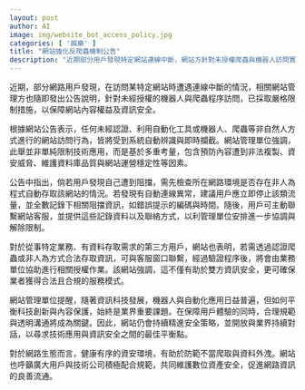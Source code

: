 ```yaml
---
layout: post
author: AI
image: img/website_bot_access_policy.jpg
categories: [ '娛樂' ]
title: "網站強化反爬蟲機制公告"
description: "近期部分用戶發現特定網站連線中斷，網站方針對未授權爬蟲與機器人訪問實施嚴格限制，以維護內容權益與資安。用戶若遭阻擋應檢查自身環境及記錄錯誤資訊，並聯繫客服協調。特定業務需求第三方可申請合法授權，網站強調持續優化安全措施與透明溝通，促進資訊安全與健康網路流通。"
---
```

近期，部分網路用戶發現，在訪問某特定網站時遭遇連線中斷的情況，相關網站管理方也隨即發出公告說明，針對未經授權的機器人與爬蟲程序訪問，已採取嚴格限制措施，以保障網站內容權益及資訊安全。

根據網站公告表示，任何未經認證、利用自動化工具或機器人、爬蟲等非自然人方式進行的網站訪問行為，皆將受到系統自動辨識與即時攔截。網站管理單位強調，此舉並非單純限制技術應用，而是基於多重考量，包含預防內容遭到非法複製、資安威脅、維護資料庫品質與網站運營穩定性等因素。

公告中指出，倘若用戶發現自己遭到阻擋，需先檢查所在網路環境是否存在非人為程式自動存取該網站的情況。若發現有自動連線異常，建議用戶應立即停止該類流量，並全數記錄下相關阻擋資訊，如錯誤提示的編碼與時間。隨後，用戶可主動聯繫網站客服，並提供這些記錄資料以及聯絡方式，以利管理單位安排進一步協調與解除限制。

對於從事特定業務、有資料存取需求的第三方用戶，網站也表明，若需透過認證爬蟲或非人為方式合法存取資訊，可與客服窗口聯繫，經過驗證程序後，將會由業務單位協助進行相關授權作業。該網站強調，這不僅有助於雙方資訊安全，更可確保業者獲得合法且合規的服務模式。

網站管理單位提醒，隨著資訊科技發展，機器人與自動化應用日益普遍，但如何平衡科技創新與內容保護，始終是業界重要課題。在保障用戶體驗的同時，合理規範與透明溝通將成為關鍵。因此，網站仍會持續精進安全策略，並開放與業界持續對話，以尋求技術應用與資訊安全之間的最佳平衡點。

對於網路生態而言，健康有序的資安環境，有助於防範不當爬取與資料外洩。網站也呼籲廣大用戶與技術公司積極配合規範，共同維護數位資產安全，促進網路資訊的良善流通。